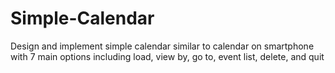 # Simple-Calendar
Design and implement simple calendar similar to calendar on smartphone with 7 main options including load, view by, go to, event list, delete, and quit
